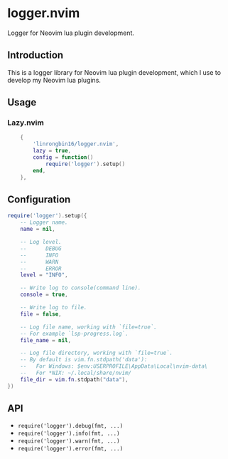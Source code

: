 # logger.nvim

Logger for Neovim lua plugin development.

## Introduction

This is a logger library for Neovim lua plugin development,
which I use to develop my Neovim lua plugins.

## Usage

### Lazy.nvim

```lua
    {
        'linrongbin16/logger.nvim',
        lazy = true,
        config = function()
            require('logger').setup()
        end,
    },
```

## Configuration

```lua
require('logger').setup({
    -- Logger name.
    name = nil,

    -- Log level.
    --      DEBUG
    --      INFO
    --      WARN
    --      ERROR
    level = "INFO",

    -- Write log to console(command line).
    console = true,

    -- Write log to file.
    file = false,

    -- Log file name, working with `file=true`.
    -- For example `lsp-progress.log`.
    file_name = nil,

    -- Log file directory, working with `file=true`.
    -- By default is vim.fn.stdpath('data'):
    --   For Windows: $env:USERPROFILE\AppData\Local\nvim-data\
    --   For *NIX: ~/.local/share/nvim/
    file_dir = vim.fn.stdpath("data"),
})
```

## API

- `require('logger').debug(fmt, ...)`
- `require('logger').info(fmt, ...)`
- `require('logger').warn(fmt, ...)`
- `require('logger').error(fmt, ...)`
